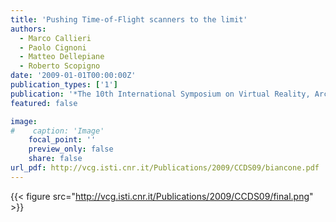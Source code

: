 ```yaml
---
title: 'Pushing Time-of-Flight scanners to the limit'
authors:
  - Marco Callieri
  - Paolo Cignoni
  - Matteo Dellepiane
  - Roberto Scopigno
date: '2009-01-01T00:00:00Z'
publication_types: ['1']
publication: '*The 10th International Symposium on Virtual Reality, Archaeology and Cultural Heritage VAST (2009)*'
featured: false

image:
#    caption: 'Image'
    focal_point: ''
    preview_only: false
    share: false
url_pdf: http://vcg.isti.cnr.it/Publications/2009/CCDS09/biancone.pdf
---
```

{{< figure src="http://vcg.isti.cnr.it/Publications/2009/CCDS09/final.png" >}}
